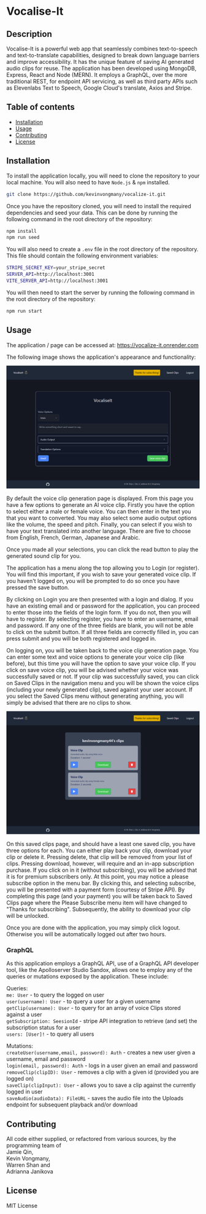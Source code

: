 
# Vocalise-It

## Description
Vocalise-It is a powerful web app that seamlessly combines text-to-speech and text-to-translate capabilities, designed to break down language barriers and improve accessibility. It has the unique feature of saving AI generated audio clips for reuse. The application has been developed using MongoDB, Express, React and Node (MERN). It employs a GraphQL, over the more traditional REST, for endpoint API servicing, as well as third party APIs such as Elevenlabs Text to Speech, Google Cloud's translate, Axios and Stripe. 


## Table of contents
  - [Installation](#installation)
  - [Usage](#usage)
  - [Contributing](#contributing)
  - [License](#license)
  
## Installation

To install the application locally, you will need to clone the repository to your local machine. You will also need to have `Node.js` & `npm` installed. 

```bash
git clone https://github.com/kevinvongmany/vocalize-it.git
```

Once you have the repository cloned, you will need to install the required dependencies and seed your data. This can be done by running the following command in the root directory of the repository:

```bash
npm install
npm run seed
``` 

You will also need to create a `.env` file in the root directory of the repository. This file should contain the following environment variables:

```bash
STRIPE_SECRET_KEY=your_stripe_secret
SERVER_API=http://localhost:3001
VITE_SERVER_API=http://localhost:3001
```

You will then need to start the server by running the following command in the root directory of the repository:

```bash
npm run start
```

  
## Usage
The application / page can be accessed at: https://vocalize-it.onrender.com

The following image shows the application's appearance and functionality:

![VocaliseItHomePage](./docs/VocaliseItHomepage.png)

By default the voice clip generation page is displayed. From this page you have a few options to generate an AI voice clip. Firstly you have the option to select either a male or female voice. You can then enter in the text you that you want to converted. You may also select some audio output options like the volume, the speed and pitch. Finally, you can select if you wish to have your text translated into another language. There are five to choose from English, French, German, Japanese and Arabic.

Once you made all your selections, you can click the read button to play the generated sound clip for you.

The application has a menu along the top allowing you to Login (or register). You will find this important, if you wish to save your generated voice clip. If you haven't logged on, you will be prompted to do so once you have pressed the save button.  

By clicking on Login you are then presented with a login and dialog. If you have an existing email and or password for the application, you can proceed to enter those into the fields of the login form. If you do not, then you will have to register. By selecting register, you have to enter an username, email and password. If any one of the three fields are blank, you will not be able to click on the submit button. If all three fields are correctly filled in, you can press submit and you will be both registered and logged in.

On logging on, you will be taken back to the voice clip generation page. You can enter some text and voice options to generate your voice clip (like before), but this time you will have the option to save your voice clip. If you click on save voice clip, you will be advised whether your voice was successfully saved or not. If your clip was successfully saved, you can click on Saved Clips in the navigation menu and you will be shown the voice clips (including your newly generated clip), saved against your user account. If you select the Saved Clips menu without generating anything, you will simply be advised that there are no clips to show.

![VocaliseItSavedClips](./docs/VocaliseItSavedClips.png)

On this saved clips page, and should have a least one saved clip, you have three options for each. You can either play back your clip, download your clip or delete it. Pressing delete, that clip will be removed from your list of clips. Pressing download, however, will require and an in-app subscription purchase. If you click on in it (without subscribing), you will be advised that it is for premium subscribers only. At this point, you may notice a please subscribe option in the menu bar. By clicking this, and selecting subscribe, you will be presented with a payment form (courtesy of Stripe API). By completing this page (and your payment) you will be taken back to Saved Clips page where the Please Subscribe menu item will have changed to "Thanks for subscribing". Subsequently, the ability to download your clip will be unlocked.

Once you are done with the application, you may simply click logout. Otherwise you will be automatically logged out after two hours.

### GraphQL
As this application employs a GraphQL API, use of a GraphQL API developer tool, like the Apolloserver Studio Sandox, allows one to employ any of the queries or mutations exposed by the application. These include:

Queries:  
`me: User`  - to query the logged on user   
`user(username): User`  - to query a user for a given username  
`getClip(username): User` - to query for an array of voice Clips stored against a user  
`getSubscription: SeesionId` - stripe API integration to retrieve (and set) the subscription status for a user  
`users: [User]!`  - to query all users  

Mutations:  
`createUser(username,email, password): Auth`  - creates a new user given a username, email and password  
`login(email, password): Auth` - logs in a user given an email and password  
`removeClip(clipID): User`  - removes a clip with a given id (provided you are logged on)  
`saveClip(clipInput): User`  - allows you to save a clip against the currently logged in user  
`saveAudio(audioData): FileURL` - saves the audio file into the Uploads endpoint for subsequent playback and/or download  
 

## Contributing
All code either supplied, or refactored from various sources, by the programming team of  
Jamie Qin,  
Kevin Vongmany,  
Warren Shan and  
Adrianna Janikova
  
## License
MIT License
